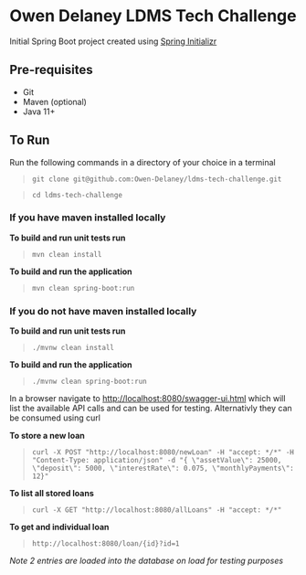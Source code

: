 # Owen Delaney LDMS Tech Challenge

Initial Spring Boot project created using [Spring Initializr](https://start.spring.io/)

## Pre-requisites 

- Git
- Maven (optional)
- Java 11+ 

## To Run
Run the following commands in a directory of your choice in a terminal
> `git clone git@github.com:Owen-Delaney/ldms-tech-challenge.git`

> `cd ldms-tech-challenge`

### If you have maven installed locally
**To build and run unit tests run**
> `mvn clean install`

**To build and run the application**

> `mvn clean spring-boot:run`

### If you **do not** have maven installed locally
**To build and run unit tests run**
> `./mvnw clean install`

**To build and run the application**

> `./mvnw clean spring-boot:run`


In a browser navigate to [http://localhost:8080/swagger-ui.html](http://localhost:8080/swagger-ui.html) which will list the available API calls and can be used for testing. 
Alternativly they can be consumed using curl

**To store a new loan**
>`curl -X POST "http://localhost:8080/newLoan" -H "accept: */*" -H "Content-Type: application/json" -d "{ \"assetValue\": 25000, \"deposit\": 5000, \"interestRate\": 0.075, \"monthlyPayments\": 12}"`

**To list all stored loans**
>`curl -X GET "http://localhost:8080/allLoans" -H "accept: */*"`

**To get and individual loan**
>`http://localhost:8080/loan/{id}?id=1`

*Note 2 entries are loaded into the database on load for testing purposes*





